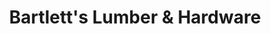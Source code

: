 ---
title: "Bartlett's Lumber & Hardware"
url: /pampa/bartletts-lumber-und-hardware/
shop: Eisenwaren
---